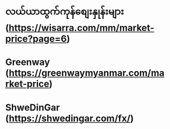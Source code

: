 # လယ်ယာထွက်ကုန်စျေးနှုန်းများ (https://wisarra.com/mm/market-price?page=6)
# Greenway (https://greenwaymyanmar.com/market-price)
# ShweDinGar (https://shwedingar.com/fx/)

